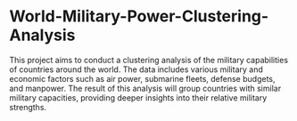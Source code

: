 # World-Military-Power-Clustering-Analysis
 This project aims to conduct a clustering analysis of the military capabilities of countries around the world. The data includes various military and economic factors such as air power, submarine fleets, defense budgets, and manpower. The result of this analysis will group countries with similar military capacities, providing deeper insights into their relative military strengths.
